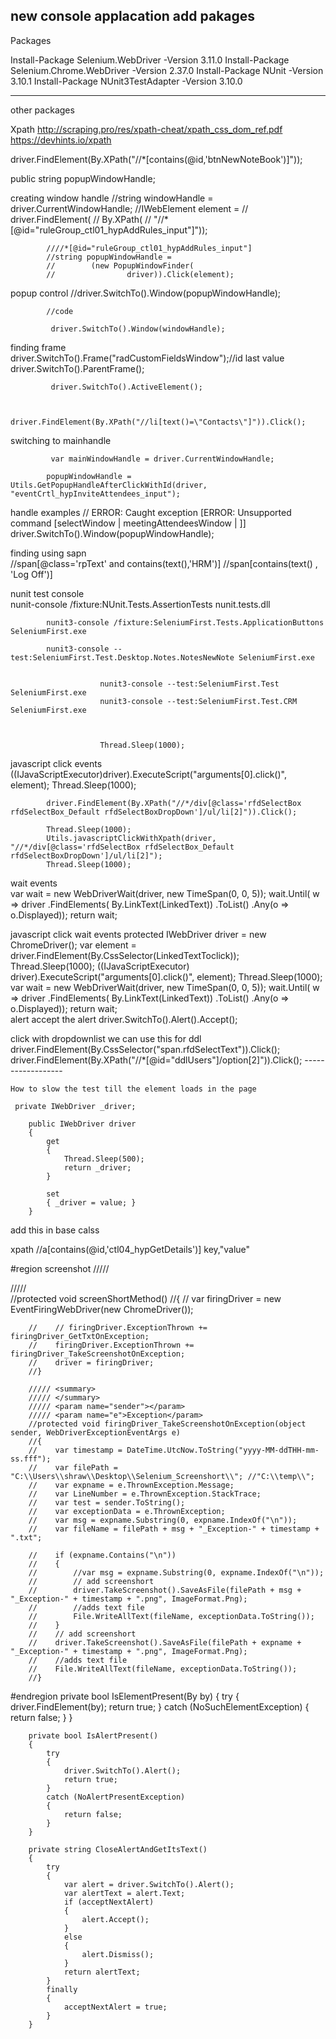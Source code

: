 new console applacation 
add pakages 
---------------------------------------------
Packages

Install-Package Selenium.WebDriver -Version 3.11.0
Install-Package Selenium.Chrome.WebDriver -Version 2.37.0
Install-Package NUnit -Version 3.10.1
Install-Package NUnit3TestAdapter -Version 3.10.0 

-------------------------------
other packages 
<packages>
  <package id="Ghpr.Core" version="0.7.0" targetFramework="net452" />
  <package id="Ghpr.NUnit" version="0.6.0" targetFramework="net452" />
  <package id="Newtonsoft.Json" version="10.0.3" targetFramework="net452" />
  <package id="NUnit" version="3.7.1" targetFramework="net452" />
  <package id="NUnit.Engine" version="3.7.0" targetFramework="net452" />
  <package id="NUnitTestAdapter" version="2.1.1" targetFramework="net452" />
  <package id="ReportUnit" version="1.5.0-beta1" targetFramework="net452" />
  <package id="Selenium.Firefox.WebDriver" version="0.18.0" targetFramework="net452" />
  <package id="Selenium.Support" version="3.5.1" targetFramework="net452" />
  <package id="Selenium.WebDriver" version="3.5.1" targetFramework="net452" />
  <package id="Selenium.WebDriver.ChromeDriver" version="2.31.0" targetFramework="net452" />
</packages>



Xpath
    http://scraping.pro/res/xpath-cheat/xpath_css_dom_ref.pdf
    https://devhints.io/xpath

driver.FindElement(By.XPath("//*[contains(@id,'btnNewNoteBook')]"));


public string popupWindowHandle;

creating window handle
			//string windowHandle = driver.CurrentWindowHandle;
            //IWebElement element =
            //    driver.FindElement(
            //        By.XPath(
            //            "//*[@id=\"ruleGroup_ctl01_hypAddRules_input\"]"));

            ////*[@id="ruleGroup_ctl01_hypAddRules_input"]
            //string popupWindowHandle =
            //        (new PopupWindowFinder(
            //                driver)).Click(element);

popup control
            //driver.SwitchTo().Window(popupWindowHandle);
			
			//code 
			
			 driver.SwitchTo().Window(windowHandle);
			
finding frame		
			driver.SwitchTo().Frame("radCustomFieldsWindow");//id last value 
			driver.SwitchTo().ParentFrame();
			
			 driver.SwitchTo().ActiveElement();
			 
			 
			 driver.FindElement(By.XPath("//li[text()=\"Contacts\"]")).Click();
			 
switching to mainhandle 
			 
			 var mainWindowHandle = driver.CurrentWindowHandle;

            popupWindowHandle = Utils.GetPopupHandleAfterClickWithId(driver, "eventCrtl_hypInviteAttendees_input");

handle examples
            // ERROR: Caught exception [ERROR: Unsupported command [selectWindow | meetingAttendeesWindow | ]]
            driver.SwitchTo().Window(popupWindowHandle);
			
			
finding using sapn 			
			//span[@class='rpText' and contains(text(),'HRM')]
			//span[contains(text() , 'Log Off')]
			
			
nunit test console 			
			nunit-console /fixture:NUnit.Tests.AssertionTests nunit.tests.dll
			
			
			nunit3-console /fixture:SeleniumFirst.Tests.ApplicationButtons SeleniumFirst.exe
			
			nunit3-console --test:SeleniumFirst.Test.Desktop.Notes.NotesNewNote SeleniumFirst.exe
			
						
						nunit3-console --test:SeleniumFirst.Test SeleniumFirst.exe
						nunit3-console --test:SeleniumFirst.Test.CRM SeleniumFirst.exe
						
						
						
						Thread.Sleep(1000);
javascript click events 
            ((IJavaScriptExecutor)driver).ExecuteScript("arguments[0].click()", element);
            Thread.Sleep(1000);
			
            driver.FindElement(By.XPath("//*/div[@class='rfdSelectBox rfdSelectBox_Default rfdSelectBoxDropDown']/ul/li[2]")).Click();
			
			Thread.Sleep(1000);
            Utils.javascriptClickWithXpath(driver, "//*/div[@class='rfdSelectBox rfdSelectBox_Default rfdSelectBoxDropDown']/ul/li[2]");
            Thread.Sleep(1000);
						
wait events 					
			var wait =
                new WebDriverWait(driver, new TimeSpan(0, 0, 5));
            wait.Until(
                w => driver
                    .FindElements(
                        By.LinkText(LinkedText))
                    .ToList()
                    .Any(o => o.Displayed));
            return wait;


javascript click wait events 
	protected IWebDriver driver = new ChromeDriver();
	var element = driver.FindElement(By.CssSelector(LinkedTextToclick));
						Thread.Sleep(1000);
						((IJavaScriptExecutor) driver).ExecuteScript("arguments[0].click()", element);
					Thread.Sleep(1000);
					var wait =
					new WebDriverWait(driver, new TimeSpan(0, 0, 5));
					wait.Until(
	w => driver
	.FindElements(
	By.LinkText(LinkedText))
	.ToList()
	.Any(o => o.Displayed));
	return wait;	
alert 
  accept the alert 
  driver.SwitchTo().Alert().Accept();
 
click with dropdownlist 
  we can use this for ddl 
     driver.FindElement(By.CssSelector("span.rfdSelectText")).Click();        
     driver.FindElement(By.XPath("//*[@id=\"ddlUsers\"]/option[2]")).Click();
	 ------------------

    How to slow the test till the element loads in the page 

     private IWebDriver _driver;

        public IWebDriver driver
        {
            get
            {
                Thread.Sleep(500);
                return _driver;
            }

            set
            { _driver = value; }
        }

add this in base calss 


xpath
//a[contains(@id,'ctl04_hypGetDetails')]
            key,"value"

 #region screenshot 
        ///// <summary>
        ///// </summary>
        //protected void screenShortMethod()
        //{
        //    var firingDriver = new EventFiringWebDriver(new ChromeDriver());

        //    // firingDriver.ExceptionThrown += firingDriver_GetTxtOnException;
        //    firingDriver.ExceptionThrown += firingDriver_TakeScreenshotOnException;
        //    driver = firingDriver;
        //}

        ///// <summary>
        ///// </summary>
        ///// <param name="sender"></param>
        ///// <param name="e">Exception</param>
        //protected void firingDriver_TakeScreenshotOnException(object sender, WebDriverExceptionEventArgs e)
        //{
        //    var timestamp = DateTime.UtcNow.ToString("yyyy-MM-ddTHH-mm-ss.fff");
        //    var filePath = "C:\\Users\\shraw\\Desktop\\Selenium_Screenshort\\"; //"C:\\temp\\";
        //    var expname = e.ThrownException.Message;
        //    var LineNumber = e.ThrownException.StackTrace;
        //    var test = sender.ToString();
        //    var exceptionData = e.ThrownException;
        //    var msg = expname.Substring(0, expname.IndexOf("\n"));
        //    var fileName = filePath + msg + "_Exception-" + timestamp + ".txt";

        //    if (expname.Contains("\n"))
        //    {
        //        //var msg = expname.Substring(0, expname.IndexOf("\n"));
        //        // add screenshort
        //        driver.TakeScreenshot().SaveAsFile(filePath + msg + "_Exception-" + timestamp + ".png", ImageFormat.Png);
        //        //adds text file 
        //        File.WriteAllText(fileName, exceptionData.ToString());
        //    }
        //    // add screenshort 
        //    driver.TakeScreenshot().SaveAsFile(filePath + expname + "_Exception-" + timestamp + ".png", ImageFormat.Png);
        //    //adds text file 
        //    File.WriteAllText(fileName, exceptionData.ToString());
        //}
#endregion
          private bool IsElementPresent(By by)
        {
            try
            {
                driver.FindElement(by);
                return true;
            }
            catch (NoSuchElementException)
            {
                return false;
            }
        }

        private bool IsAlertPresent()
        {
            try
            {
                driver.SwitchTo().Alert();
                return true;
            }
            catch (NoAlertPresentException)
            {
                return false;
            }
        }

        private string CloseAlertAndGetItsText()
        {
            try
            {
                var alert = driver.SwitchTo().Alert();
                var alertText = alert.Text;
                if (acceptNextAlert)
                {
                    alert.Accept();
                }
                else
                {
                    alert.Dismiss();
                }
                return alertText;
            }
            finally
            {
                acceptNextAlert = true;
            }
        }